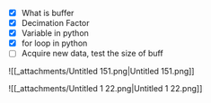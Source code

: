 - [x] What is buffer
- [x] Decimation Factor
- [x] Variable in python
- [x] for loop in python
- [ ] Acquire new data, test the size of buff

![[_attachments/Untitled 151.png|Untitled 151.png]]

![[_attachments/Untitled 1 22.png|Untitled 1 22.png]]